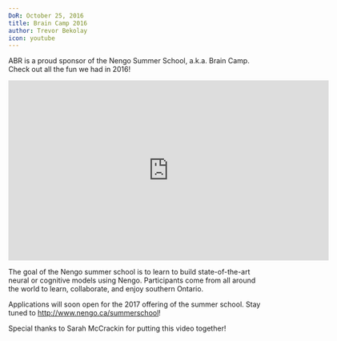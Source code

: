 ```yaml
---
DoR: October 25, 2016
title: Brain Camp 2016
author: Trevor Bekolay
icon: youtube
---
```


<p class="lead">
  ABR is a proud sponsor of the Nengo Summer School, a.k.a. Brain Camp.<br />
  Check out all the fun we had in 2016!
</p>

<iframe width="640" height="360" src="https://www.youtube.com/embed/K-o-MJJY7ss?list=PLYLu6sY3jnoVgeFX4GMFaECP_y1aAKxHE" frameborder="0" allowfullscreen></iframe>

The goal of the Nengo summer school is to
learn to build state-of-the-art neural or cognitive models using Nengo.
Participants come from all around the world
to learn, collaborate, and enjoy southern Ontario.

Applications will soon open for the 2017 offering of the summer school.
Stay tuned to <http://www.nengo.ca/summerschool>!

Special thanks to Sarah McCrackin for putting this video together!
